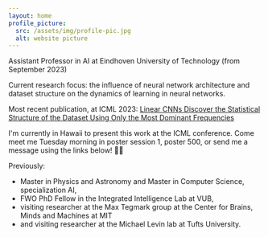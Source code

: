 ```yaml
---
layout: home
profile_picture:
  src: /assets/img/profile-pic.jpg
  alt: website picture
---
```


<p>
Assistant Professor in AI at Eindhoven University of Technology (from September 2023) 
</p>

<p>
Current research focus: the influence of neural network architecture and dataset structure on the dynamics of learning in neural networks. 
</p>

<p>
Most recent publication, at ICML 2023:  
<a href="https://openreview.net/pdf?id=ZFBf47ZNos"> Linear CNNs Discover the Statistical Structure of the Dataset Using Only the Most Dominant Frequencies </a>
</p>

<p>
  I'm currently in Hawaii to present this work at the ICML conference. Come meet me Tuesday morning in poster session 1, poster 500, or send me a message using the links below! 🌴🐠
</p>

<p> Previously:
   <ul>
    <li> Master in Physics and Astronomy and Master in Computer Science, specialization AI,</li>
  <li> FWO PhD Fellow in the Integrated Intelligence Lab at VUB, </li>
  <li>visiting researcher at the Max Tegmark group at the Center for Brains, Minds and Machines at MIT</li>
  <li>and visiting researcher at the Michael Levin lab at Tufts University.</li>
</ul> 
</p>




